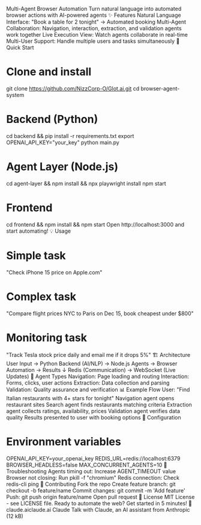 Multi-Agent Browser Automation
Turn natural language into automated browser actions with AI-powered agents
:sparkles: Features
Natural Language Interface: "Book a table for 2 tonight" → Automated booking
Multi-Agent Collaboration: Navigation, interaction, extraction, and validation agents work together
Live Execution View: Watch agents collaborate in real-time
Multi-User Support: Handle multiple users and tasks simultaneously
:rocket: Quick Start
# Clone and install
git clone https://github.com/NizzCorp-O/Glot.ai.git
cd browser-agent-system

# Backend (Python)
cd backend && pip install -r requirements.txt
export OPENAI_API_KEY="your_key"
python main.py

# Agent Layer (Node.js) 
cd agent-layer && npm install && npx playwright install
npm start

# Frontend
cd frontend && npm install && npm start
Open http://localhost:3000 and start automating!
:bulb: Usage
# Simple task
"Check iPhone 15 price on Apple.com"

# Complex task  
"Compare flight prices NYC to Paris on Dec 15, book cheapest under $800"

# Monitoring task
"Track Tesla stock price daily and email me if it drops 5%"
:building_construction: Architecture
User Input → Python Backend (AI/NLP) → Node.js Agents → Browser Automation → Results
                    ↓
            Redis (Communication) → WebSocket (Live Updates)
:handshake: Agent Types
Navigation: Page loading and routing
Interaction: Forms, clicks, user actions
Extraction: Data collection and parsing
Validation: Quality assurance and verification
:bar_chart: Example Flow
User: "Find Italian restaurants with 4+ stars for tonight"
Navigation agent opens restaurant sites
Search agent finds restaurants matching criteria
Extraction agent collects ratings, availability, prices
Validation agent verifies data quality
Results presented to user with booking options
:wrench: Configuration
# Environment variables
OPENAI_API_KEY=your_openai_key
REDIS_URL=redis://localhost:6379
BROWSER_HEADLESS=false
MAX_CONCURRENT_AGENTS=10
:bug: Troubleshooting
Agents timing out: Increase AGENT_TIMEOUT value
Browser not closing: Run pkill -f "chromium"
Redis connection: Check redis-cli ping
:handshake: Contributing
Fork the repo
Create feature branch: git checkout -b feature/name
Commit changes: git commit -m 'Add feature'
Push: git push origin feature/name
Open pull request
:page_facing_up: License
MIT License - see LICENSE file.
Ready to automate the web? Get started in 5 minutes! :rocket:
claude.aiclaude.ai
Claude
Talk with Claude, an AI assistant from Anthropic (12 kB)
